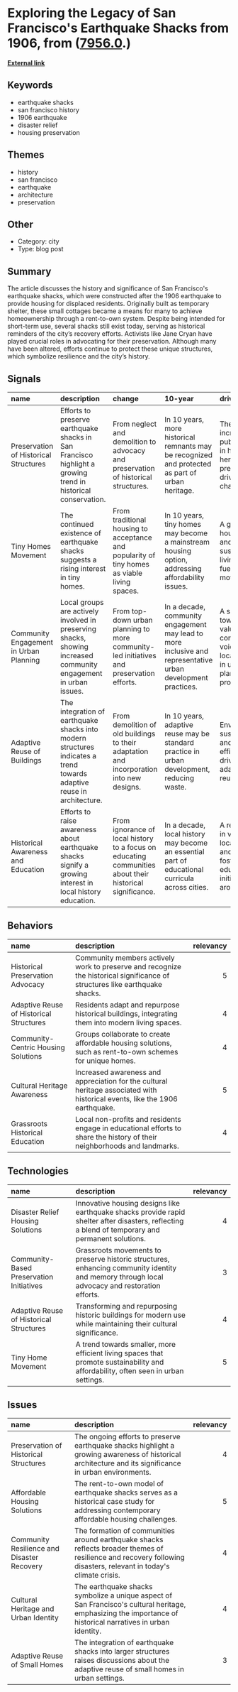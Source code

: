 # __Exploring the Legacy of San Francisco's Earthquake Shacks from 1906__, from ([7956.0](https://kghosh.substack.com/p/7956.0).)

__[External link](https://www.atlasobscura.com/articles/san-francisco-earthquake-shacks)__



## Keywords

* earthquake shacks
* san francisco history
* 1906 earthquake
* disaster relief
* housing preservation

## Themes

* history
* san francisco
* earthquake
* architecture
* preservation

## Other

* Category: city
* Type: blog post

## Summary

The article discusses the history and significance of San Francisco's earthquake shacks, which were constructed after the 1906 earthquake to provide housing for displaced residents. Originally built as temporary shelter, these small cottages became a means for many to achieve homeownership through a rent-to-own system. Despite being intended for short-term use, several shacks still exist today, serving as historical reminders of the city’s recovery efforts. Activists like Jane Cryan have played crucial roles in advocating for their preservation. Although many have been altered, efforts continue to protect these unique structures, which symbolize resilience and the city’s history.

## Signals

| name                                   | description                                                                                                           | change                                                                                                   | 10-year                                                                                                      | driving-force                                                                                |   relevancy |
|:---------------------------------------|:----------------------------------------------------------------------------------------------------------------------|:---------------------------------------------------------------------------------------------------------|:-------------------------------------------------------------------------------------------------------------|:---------------------------------------------------------------------------------------------|------------:|
| Preservation of Historical Structures  | Efforts to preserve earthquake shacks in San Francisco highlight a growing trend in historical conservation.          | From neglect and demolition to advocacy and preservation of historical structures.                       | In 10 years, more historical remnants may be recognized and protected as part of urban heritage.             | The increasing public interest in history and heritage preservation drives this change.      |           4 |
| Tiny Homes Movement                    | The continued existence of earthquake shacks suggests a rising interest in tiny homes.                                | From traditional housing to acceptance and popularity of tiny homes as viable living spaces.             | In 10 years, tiny homes may become a mainstream housing option, addressing affordability issues.             | A growing housing crisis and desire for sustainable living options fuels this movement.      |           5 |
| Community Engagement in Urban Planning | Local groups are actively involved in preserving shacks, showing increased community engagement in urban issues.      | From top-down urban planning to more community-led initiatives and preservation efforts.                 | In a decade, community engagement may lead to more inclusive and representative urban development practices. | A shift towards valuing community voices and local history in urban planning processes.      |           4 |
| Adaptive Reuse of Buildings            | The integration of earthquake shacks into modern structures indicates a trend towards adaptive reuse in architecture. | From demolition of old buildings to their adaptation and incorporation into new designs.                 | In 10 years, adaptive reuse may be standard practice in urban development, reducing waste.                   | Environmental sustainability and resource efficiency drive the adaptive reuse trend.         |           4 |
| Historical Awareness and Education     | Efforts to raise awareness about earthquake shacks signify a growing interest in local history education.             | From ignorance of local history to a focus on educating communities about their historical significance. | In a decade, local history may become an essential part of educational curricula across cities.              | A resurgence in valuing local culture and history fosters educational initiatives around it. |           3 |

## Behaviors

| name                                    | description                                                                                                                 |   relevancy |
|:----------------------------------------|:----------------------------------------------------------------------------------------------------------------------------|------------:|
| Historical Preservation Advocacy        | Community members actively work to preserve and recognize the historical significance of structures like earthquake shacks. |           5 |
| Adaptive Reuse of Historical Structures | Residents adapt and repurpose historical buildings, integrating them into modern living spaces.                             |           4 |
| Community-Centric Housing Solutions     | Groups collaborate to create affordable housing solutions, such as rent-to-own schemes for unique homes.                    |           4 |
| Cultural Heritage Awareness             | Increased awareness and appreciation for the cultural heritage associated with historical events, like the 1906 earthquake. |           5 |
| Grassroots Historical Education         | Local non-profits and residents engage in educational efforts to share the history of their neighborhoods and landmarks.    |           4 |

## Technologies

| name                                     | description                                                                                                                                       |   relevancy |
|:-----------------------------------------|:--------------------------------------------------------------------------------------------------------------------------------------------------|------------:|
| Disaster Relief Housing Solutions        | Innovative housing designs like earthquake shacks provide rapid shelter after disasters, reflecting a blend of temporary and permanent solutions. |           4 |
| Community-Based Preservation Initiatives | Grassroots movements to preserve historic structures, enhancing community identity and memory through local advocacy and restoration efforts.     |           3 |
| Adaptive Reuse of Historical Structures  | Transforming and repurposing historic buildings for modern use while maintaining their cultural significance.                                     |           4 |
| Tiny Home Movement                       | A trend towards smaller, more efficient living spaces that promote sustainability and affordability, often seen in urban settings.                |           5 |

## Issues

| name                                       | description                                                                                                                                                       |   relevancy |
|:-------------------------------------------|:------------------------------------------------------------------------------------------------------------------------------------------------------------------|------------:|
| Preservation of Historical Structures      | The ongoing efforts to preserve earthquake shacks highlight a growing awareness of historical architecture and its significance in urban environments.            |           4 |
| Affordable Housing Solutions               | The rent-to-own model of earthquake shacks serves as a historical case study for addressing contemporary affordable housing challenges.                           |           5 |
| Community Resilience and Disaster Recovery | The formation of communities around earthquake shacks reflects broader themes of resilience and recovery following disasters, relevant in today's climate crisis. |           4 |
| Cultural Heritage and Urban Identity       | The earthquake shacks symbolize a unique aspect of San Francisco's cultural heritage, emphasizing the importance of historical narratives in urban identity.      |           4 |
| Adaptive Reuse of Small Homes              | The integration of earthquake shacks into larger structures raises discussions about the adaptive reuse of small homes in urban settings.                         |           3 |